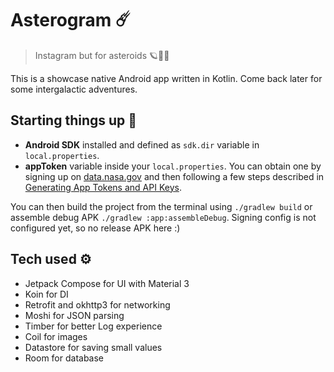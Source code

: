 # Asterogram ☄️

> Instagram but for asteroids 🪐🚀👾

This is a showcase native Android app written in Kotlin. Come back later for some intergalactic adventures. 

## Starting things up 🚀

- **Android SDK** installed and defined as `sdk.dir` variable in `local.properties`.
- **appToken** variable inside your `local.properties`. You can obtain one by signing up on [data.nasa.gov](https://data.nasa.gov/) and then following a few steps described in [Generating App Tokens and API Keys](https://support.socrata.com/hc/en-us/articles/210138558-Generating-App-Tokens-and-API-Keys).

You can then build the project from the terminal using `./gradlew build` or assemble debug APK `./gradlew :app:assembleDebug`. Signing config is not configured yet, so no release APK here :)

## Tech used ⚙️

- Jetpack Compose for UI with Material 3
- Koin for DI
- Retrofit and okhttp3 for networking
- Moshi for JSON parsing
- Timber for better Log experience
- Coil for images
- Datastore for saving small values 
- Room for database